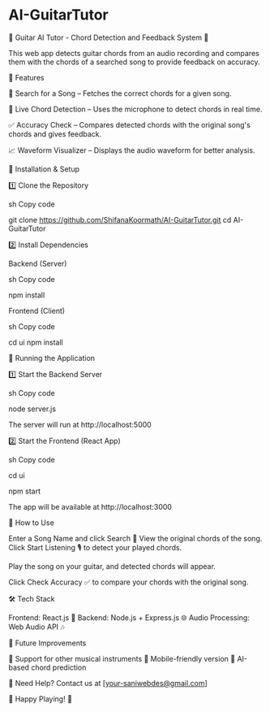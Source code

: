 # AI-GuitarTutor
🎸 Guitar AI Tutor - Chord Detection and Feedback System 🎵

This web app detects guitar chords from an audio recording and compares them with the chords of a searched song to provide feedback on accuracy.

🚀 Features

🎵 Search for a Song – Fetches the correct chords for a given song.

🎸 Live Chord Detection – Uses the microphone to detect chords in real time.

✅ Accuracy Check – Compares detected chords with the original song's chords and gives feedback.

📈 Waveform Visualizer – Displays the audio waveform for better analysis.

📜 Installation & Setup

1️⃣ Clone the Repository

sh
Copy code

git clone https://github.com/ShifanaKoormath/AI-GuitarTutor.git
cd AI-GuitarTutor

2️⃣ Install Dependencies

Backend (Server)

sh
Copy code

npm install

Frontend (Client)

sh
Copy code

cd ui
npm install

🎯 Running the Application

1️⃣ Start the Backend Server

sh
Copy code

node server.js

The server will run at http://localhost:5000

2️⃣ Start the Frontend (React App)

sh
Copy code

cd ui

npm start

The app will be available at http://localhost:3000

🎤 How to Use

Enter a Song Name and click Search 🎵
View the original chords of the song.
Click Start Listening 🎙️ to detect your played chords.

Play the song on your guitar, and detected chords will appear.

Click Check Accuracy ✅ to compare your chords with the original song.

🛠️ Tech Stack

Frontend: React.js 🎨
Backend: Node.js + Express.js 🌐
Audio Processing: Web Audio API 🎶

🎯 Future Improvements

🎹 Support for other musical instruments
📱 Mobile-friendly version
🧠 AI-based chord prediction

📧 Need Help? Contact us at [your-saniwebdes@gmail.com]

🚀 Happy Playing! 🎸

